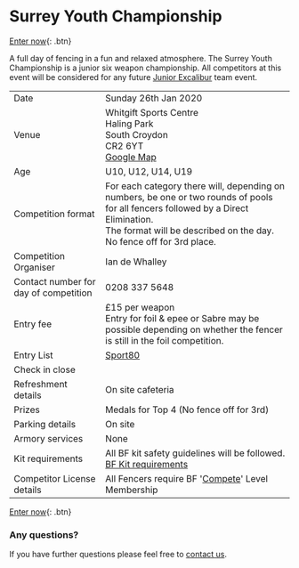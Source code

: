 # Surrey Youth Championship
 
[Enter now](https://bf.sport80.com/){: .btn} 

A full day of fencing in a fun and relaxed atmosphere. The Surrey Youth Championship is a junior six weapon championship. All competitors at this event will be considered for any future [Junior Excalibur](./junior_excalibur) team event.  

| | |
|-|-|
|Date|Sunday 26th Jan 2020
|Venue|Whitgift Sports Centre<br/>Haling Park<br/>South Croydon<br/>CR2 6YT<br/>[Google Map](https://www.google.com/maps/place/Whitgift+School/@51.3598321,-0.102564,15z/data=!4m5!3m4!1s0x0:0x92e930dd9b0fbea9!8m2!3d51.3598321!4d-0.102564)
|Age| U10, U12, U14, U19 
|Competition format|For each category there will, depending on numbers, be one or two rounds of pools for all fencers followed by a Direct Elimination.<br/>The format will be described on the day.<br/>No fence off for 3rd place.|
|Competition Organiser|Ian de Whalley
|Contact number for day of competition|0208 337 5648 
|Entry fee|£15 per weapon<br/>Entry for foil & epee or Sabre may be possible depending on whether the fencer is still in the foil competition.
|Entry List|[Sport80](https://bf.sport80.com/)
Check in close|
|Refreshment details|On site cafeteria
|Prizes|Medals for Top 4 (No fence off for 3rd)<br/>|
|Parking details|On site
|Armory services|None
|Kit requirements|All BF kit safety guidelines will be followed.<br/>[BF Kit requirements](http://britishfencing.com/uploads/files/jan18_approved_safety_guidelines.pdf)
|Competitor License details|All Fencers require BF '[Compete](https://www.britishfencing.com/members/membership-info/membership-types/compete-membership/)' Level Membership

[Enter now](https://bf.sport80.com/){: .btn}

### Any questions?
If you have further questions please feel free to [contact us](./contact).
